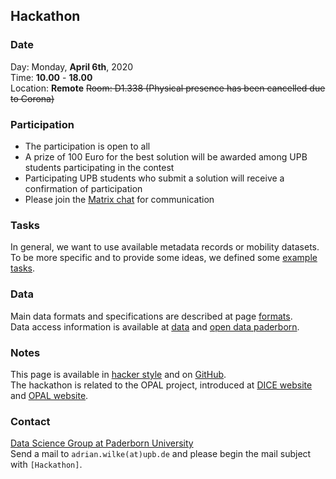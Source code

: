 ## Hackathon

### Date

Day: Monday, **April 6th**, 2020  
Time: **10.00** - **18.00**  
Location: **Remote**
~~Room: D1.338 (Physical presence has been cancelled due to Corona)~~

### Participation

* The participation is open to all
* A prize of 100 Euro for the best solution will be awarded among UPB students participating in the contest
* Participating UPB students who submit a solution will receive a confirmation of participation
* Please join the [Matrix chat](chat.md) for communication

### Tasks

In general, we want to use available metadata records or mobility datasets.  
To be more specific and to provide some ideas, we defined some [example tasks](tasks.md).

### Data

Main data formats and specifications are described at page [formats](formats.md).  
Data access information is available at [data](data.md) and [open data paderborn](open-data-paderborn.md).

### Notes

This page is available in [hacker style](https://projekt-opal.github.io/hackathon/) and on [GitHub](https://github.com/projekt-opal/hackathon/blob/gh-pages/index.md).  
The hackathon is related to the OPAL project, introduced at [DICE website](https://dice-research.org/OPAL) and [OPAL website](http://projekt-opal.de/en/welcome-project-opal/).

### Contact

[Data Science Group at Paderborn University](https://dice-research.org/)  
Send a mail to `adrian.wilke(at)upb.de` and please begin the mail subject with `[Hackathon]`.

